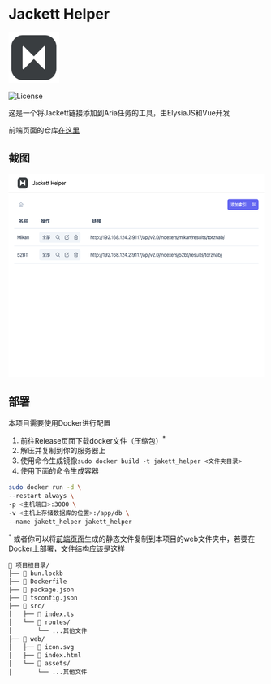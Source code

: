# Jackett Helper

<img src="./img/icon.svg" width=100 />

![License](https://img.shields.io/badge/License-MIT-dark_green)

这是一个将Jackett链接添加到Aria任务的工具，由ElysiaJS和Vue开发

前端页面的仓库[在这里](https://github.com/Zhoucheng133/Jackett-Helper-Web)

## 截图

<img src="./demo/demo.png" height="400" />


## 部署

本项目需要使用Docker进行配置

1. 前往Release页面下载docker文件（压缩包）<sup>*</sup>
2. 解压并复制到你的服务器上
3. 使用命令生成镜像`sudo docker build -t jakett_helper <文件夹目录>`
4. 使用下面的命令生成容器

```bash
sudo docker run -d \
--restart always \
-p <主机端口>:3000 \
-v <主机上存储数据库的位置>:/app/db \
--name jakett_helper jakett_helper
```

<sup>*</sup> 或者你可以将[前端页面](https://github.com/Zhoucheng133/Jackett-Helper-Web)生成的静态文件复制到本项目的web文件夹中，若要在Docker上部署，文件结构应该是这样
```
📁 项目根目录/
├── 📄 bun.lockb
├── 📄 Dockerfile
├── 📄 package.json
├── 📄 tsconfig.json
├── 📁 src/
│   ├── 📄 index.ts
│   └── 📁 routes/
│       └── ...其他文件
├── 📁 web/
│   ├── 📄 icon.svg
│   ├── 📄 index.html
│   └── 📁 assets/
│       └── ...其他文件